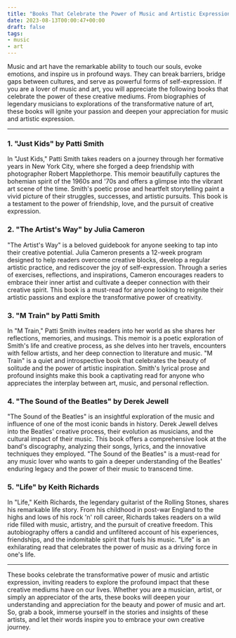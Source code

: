 ```yaml
---
title: "Books That Celebrate the Power of Music and Artistic Expression"
date: 2023-08-13T00:00:47+00:00
draft: false
tags:
- music
- art
---
```


Music and art have the remarkable ability to touch our souls, evoke emotions, and inspire us in profound ways. They can break barriers, bridge gaps between cultures, and serve as powerful forms of self-expression. If you are a lover of music and art, you will appreciate the following books that celebrate the power of these creative mediums. From biographies of legendary musicians to explorations of the transformative nature of art, these books will ignite your passion and deepen your appreciation for music and artistic expression.

---

### 1. "Just Kids" by Patti Smith

In "Just Kids," Patti Smith takes readers on a journey through her formative years in New York City, where she forged a deep friendship with photographer Robert Mapplethorpe. This memoir beautifully captures the bohemian spirit of the 1960s and '70s and offers a glimpse into the vibrant art scene of the time. Smith's poetic prose and heartfelt storytelling paint a vivid picture of their struggles, successes, and artistic pursuits. This book is a testament to the power of friendship, love, and the pursuit of creative expression.

### 2. "The Artist's Way" by Julia Cameron

"The Artist's Way" is a beloved guidebook for anyone seeking to tap into their creative potential. Julia Cameron presents a 12-week program designed to help readers overcome creative blocks, develop a regular artistic practice, and rediscover the joy of self-expression. Through a series of exercises, reflections, and inspirations, Cameron encourages readers to embrace their inner artist and cultivate a deeper connection with their creative spirit. This book is a must-read for anyone looking to reignite their artistic passions and explore the transformative power of creativity.

### 3. "M Train" by Patti Smith

In "M Train," Patti Smith invites readers into her world as she shares her reflections, memories, and musings. This memoir is a poetic exploration of Smith's life and creative process, as she delves into her travels, encounters with fellow artists, and her deep connection to literature and music. "M Train" is a quiet and introspective book that celebrates the beauty of solitude and the power of artistic inspiration. Smith's lyrical prose and profound insights make this book a captivating read for anyone who appreciates the interplay between art, music, and personal reflection.

### 4. "The Sound of the Beatles" by Derek Jewell

"The Sound of the Beatles" is an insightful exploration of the music and influence of one of the most iconic bands in history. Derek Jewell delves into the Beatles' creative process, their evolution as musicians, and the cultural impact of their music. This book offers a comprehensive look at the band's discography, analyzing their songs, lyrics, and the innovative techniques they employed. "The Sound of the Beatles" is a must-read for any music lover who wants to gain a deeper understanding of the Beatles' enduring legacy and the power of their music to transcend time.

### 5. "Life" by Keith Richards

In "Life," Keith Richards, the legendary guitarist of the Rolling Stones, shares his remarkable life story. From his childhood in post-war England to the highs and lows of his rock 'n' roll career, Richards takes readers on a wild ride filled with music, artistry, and the pursuit of creative freedom. This autobiography offers a candid and unfiltered account of his experiences, friendships, and the indomitable spirit that fuels his music. "Life" is an exhilarating read that celebrates the power of music as a driving force in one's life.

---

These books celebrate the transformative power of music and artistic expression, inviting readers to explore the profound impact that these creative mediums have on our lives. Whether you are a musician, artist, or simply an appreciator of the arts, these books will deepen your understanding and appreciation for the beauty and power of music and art. So, grab a book, immerse yourself in the stories and insights of these artists, and let their words inspire you to embrace your own creative journey.
